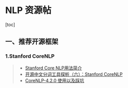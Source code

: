 # NLP 资源帖

[toc]



## 一、推荐开源框架

### 1.Stanford CoreNLP

> - [Stanford Core NLP用法简介](http://fancyerii.github.io/books/stanfordnlp/)
> - [开源中文分词工具探析（六）：Stanford CoreNLP](https://www.cnblogs.com/en-heng/p/8428504.html)
> - [CoreNLP-4.2.0 使用以及踩坑](https://blog.csdn.net/zyf2333/article/details/114366464)

